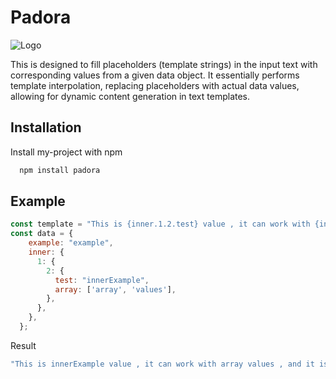 
# Padora

![Logo](https://i.imgur.com/IsGqUip.png)

This is designed to fill placeholders (template strings) in the input text with corresponding values from a given data object. It essentially performs template interpolation, replacing placeholders with actual data values, allowing for dynamic content generation in text templates.


## Installation

Install my-project with npm

```bash
  npm install padora
```
    
## Example


```javascript
const template = "This is {inner.1.2.test} value , it can work with {inner.1.2.array[0]} {inner.1.2.array[1]} , and it is amazing {example}";
const data = {
    example: "example",
    inner: {
      1: {
        2: {
          test: "innerExample",
          array: ['array', 'values'],
        },
      },
    },
  };
```

Result

```bash
"This is innerExample value , it can work with array values , and it is amazing example"
```
